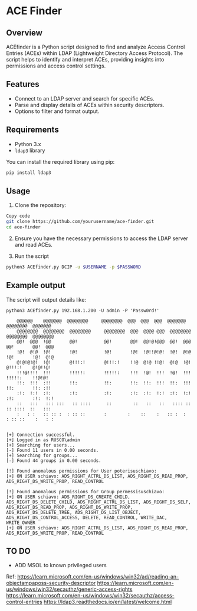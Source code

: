 # ACE Finder

## Overview
ACEfinder is a Python script designed to find and analyze Access Control Entries (ACEs) within LDAP (Lightweight Directory Access Protocol). The script helps to identify and interpret ACEs, providing insights into permissions and access control settings.

## Features
- Connect to an LDAP server and search for specific ACEs.
- Parse and display details of ACEs within security descriptors.
- Options to filter and format output.

## Requirements
- Python 3.x
- `ldap3` library

You can install the required library using pip:
```sh
pip install ldap3
```

## Usage

1. Clone the repository:

```sh
Copy code
git clone https://github.com/yourusername/ace-finder.git
cd ace-finder
```

2. Ensure you have the necessary permissions to access the LDAP server and read ACEs.

3. Run the script 
```sh
python3 ACEfinder.py DCIP -u $USERNAME -p $PASSWORD
```

## Example output
The script will output details like:

```
python3 ACEfinder.py 192.168.1.200 -U admin -P 'Passw0rd!' 
                                                                                            
    @@@@@@    @@@@@@@  @@@@@@@@     @@@@@@@@  @@@  @@@  @@@  @@@@@@@   @@@@@@@@  @@@@@@@   
    @@@@@@@@  @@@@@@@@  @@@@@@@@     @@@@@@@@  @@@  @@@@ @@@  @@@@@@@@  @@@@@@@@  @@@@@@@@  
    @@!  @@@  !@@       @@!          @@!       @@!  @@!@!@@@  @@!  @@@  @@!       @@!  @@@  
    !@!  @!@  !@!       !@!          !@!       !@!  !@!!@!@!  !@!  @!@  !@!       !@!  @!@  
    @!@!@!@!  !@!       @!!!:!       @!!!:!    !!@  @!@ !!@!  @!@  !@!  @!!!:!    @!@!!@!   
    !!!@!!!!  !!!       !!!!!:       !!!!!:    !!!  !@!  !!!  !@!  !!!  !!!!!:    !!@!@!    
    !!:  !!!  :!!       !!:          !!:       !!:  !!:  !!!  !!:  !!!  !!:       !!: :!!   
    :!:  !:!  :!:       :!:          :!:       :!:  :!:  !:!  :!:  !:!  :!:       :!:  !:!  
    ::   :::   ::: :::   :: ::::      ::        ::   ::   ::   :::: ::   :: ::::  ::   :::  
    :   : :   :: :: :  : :: ::       :        :    ::    :   :: :  :   : :: ::    :   : :  
                                                                                            
    
[+] Connection successful.
[+] Logged in as RUSCO\admin
[+] Searching for users...
[-] Found 11 users in 0.00 seconds.
[+] Searching for groups...
[-] Found 44 groups in 0.00 seconds.

[!] Found anomalous permissions for User poterisuschiavo:
[+] ON USER schiavo: ADS_RIGHT_ACTRL_DS_LIST, ADS_RIGHT_DS_READ_PROP, ADS_RIGHT_DS_WRITE_PROP, READ_CONTROL

[!] Found anomalous permissions for Group permessisuschiavo:
[+] ON USER schiavo: ADS_RIGHT_DS_CREATE_CHILD, ADS_RIGHT_DS_DELETE_CHILD, ADS_RIGHT_ACTRL_DS_LIST, ADS_RIGHT_DS_SELF, ADS_RIGHT_DS_READ_PROP, ADS_RIGHT_DS_WRITE_PROP, ADS_RIGHT_DS_DELETE_TREE, ADS_RIGHT_DS_LIST_OBJECT, ADS_RIGHT_DS_CONTROL_ACCESS, DELETE, READ_CONTROL, WRITE_DAC, WRITE_OWNER
[+] ON USER schiavo: ADS_RIGHT_ACTRL_DS_LIST, ADS_RIGHT_DS_READ_PROP, ADS_RIGHT_DS_WRITE_PROP, READ_CONTROL
```
## TO DO
- ADD MSOL to known privileged users

Ref:
https://learn.microsoft.com/en-us/windows/win32/ad/reading-an-objectampaposs-security-descriptor
https://learn.microsoft.com/en-us/windows/win32/secauthz/generic-access-rights
https://learn.microsoft.com/en-us/windows/win32/secauthz/access-control-entries
https://ldap3.readthedocs.io/en/latest/welcome.html